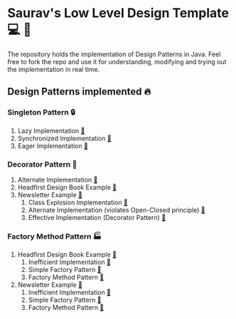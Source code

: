 # Saurav's Low Level Design Template :computer: :rocket: 

The repository holds the implementation of Design Patterns in Java. Feel free to fork the repo and use
it for understanding, modifying and trying out the implementation in real time.

## Design Patterns implemented :fire:

### Singleton Pattern :lock:

1. Lazy Implementation [:link:](/Singleton%20Pattern/Lazy%20Initialization/)
2. Synchronized Implementation [:link:](/Singleton%20Pattern/Synchronized%20Implementation/)
3. Eager Implementation [:link:](/Singleton%20Pattern/Eager%20Initialization/)

### Decorator Pattern :art:

1. Alternate Implementation [:link:](/Decorator%20Pattern/Alternative%20Implementation/)
2. Headfirst Design Book Example [:link:](/Decorator%20Pattern/Headfirst%Design%20Book%20Example/)
3. Newsletter Example [:link:](/Decorator%20Pattern/Newsletter%20Example/)
    1. Class Explosion Implementation [:link:](/Decorator%20Pattern/Newsletter%20Example/Class%20Explosion%20Implementation/)
    2. Alternate Implementation (violates Open-Closed principle) [:link:](/Decorator%20Pattern/Newsletter%20Example/Alternate%20Implementation/)
    3. Effective Implementation (Decorator Pattern) [:link:](/Decorator%20Pattern/Newsletter%20Example/Effective%20Implementation/)

### Factory Method Pattern :factory:

1. Headfirst Design Book Example [:link:](/Factory%20Pattern/Headfirst%Design%20Patterns%20Example/)
    1. Inefficient Implementation [:link:](/Factory%20Pattern/Headfirst%Design%20Patterns%20Example/Inefficient%20Implementation)
    2. Simple Factory Pattern [:link:](/Factory%20Pattern/Headfirst%Design%20Patterns%20Example/Simple%20Factory%20Pattern)
    3. Factory Method Pattern [:link:](/Factory%20Pattern/Headfirst%Design%20Patterns%20Example/Factory%20Method%20Pattern)
2. Newsletter Example [:link:](/Factory%20Pattern/Newsletter%20Example/)
    1. Inefficient Implementation [:link:](/Factory%20Pattern/Newsletter%20Example/Inefficient%20Implementation)
    2. Simple Factory Pattern [:link:](/Factory%20Pattern/Newsletter%20Example/Simple%20Factory%20Pattern)
    3. Factory Method Pattern [:link:](/Factory%20Pattern/Newsletter%20Example/Factory%20Method%20Pattern)

